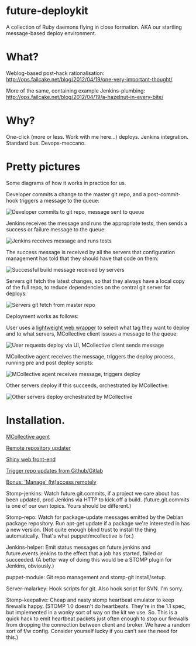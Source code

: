 future-deploykit
================

A collection of Ruby daemons flying in close formation. AKA our startling message-based deploy environment.


What?
=====

Weblog-based post-hack rationalisation: http://ops.failcake.net/blog/2012/04/19/one-very-important-thought/

More of the same, containing example Jenkins-plumbing: http://ops.failcake.net/blog/2012/04/19/a-hazelnut-in-every-bite/
 

Why?
====

One-click (more or less. Work with me here...) deploys. Jenkins integration. Standard bus. Devops-meccano.

Pretty pictures
===============

Some diagrams of how it works in practice for us.

Developer commits a change to the master git repo, and a post-commit-hook triggers a message to the queue:

![Developer commits to git repo, message sent to queue](http://slack.org.uk/images/Future-DeployKit/Step_1.png "Step 1")

Jenkins receives the message and runs the appropriate tests, then sends a success or failure message to the queue:

![Jenkins receives message and runs tests](http://slack.org.uk/images/Future-DeployKit/Step_2.png "Step 2")

The success message is received by all the servers that configuration management has told that they should have that code on them:

![Successful build message received by servers](http://slack.org.uk/images/Future-DeployKit/Step_3.png "Step 3")

Servers git fetch the latest changes, so that they always have a local copy of the full repo, to reduce dependencies on the central git server for deploys:

![Servers git fetch from master repo](http://slack.org.uk/images/Future-DeployKit/Step_4.png "Step 4")

Deployment works as follows:

User uses a [lightweight web wrapper](https://github.com/FuturePublishing/deploykit-frontend) to select what tag they want to deploy and to what servers, MCollective client issues a message to the queue:

![User requests deploy via UI, MCollective client sends message](http://slack.org.uk/images/Future-DeployKit/Deploy_1.png "Deploy Step 1")

MCollective agent receives the message, triggers the deploy process, running pre and post deploy scripts:

![MCollective agent receives message, triggers deploy](http://slack.org.uk/images/Future-DeployKit/Deploy_2.png "Deploy Step 2")

Other servers deploy if this succeeds, orchestrated by MCollective:

![Other servers deploy orchestrated by MCollective](http://slack.org.uk/images/Future-DeployKit/Deploy_3.png "Deploy Step 3")

Installation.
=============

[MCollective agent](https://github.com/hirez/mco-gitagent)

[Remote repository updater](https://github.com/hirez/deploykit-stompgit)

[Shiny web front-end](https://github.com/hirez/deploykit-other-frontend)

[Trigger repo updates from Github/Gitlab](https://github.com/hirez/deploykit-gitlab-stomp)

[Bonus: 'Manage' (ht)access remotely](https://github.com/hirez/deploykit-stomp-access)

Stomp-jenkins: Watch future.git.commits, if a project we care about has been updated, prod Jenkins via HTTP to kick off a build.
  (future.git.commits is one of our own topics. Yours should be different.)

Stomp-repo: Watch for package-update messages emitted by the Debian package repository. Run apt-get update if a package we're 
  interested in has a new version. (Not quite enough blind trust to install the thing automatically. That's what puppet/mcollective is for.)

Jenkins-helper: Emit status messages on future.jenkins and future.events.jenkins to the effect that a job has started, failed or succeeded.
  (A better way of doing this would be a STOMP plugin for Jenkins, obviously.)

puppet-module: Git repo management and stomp-git install/setup.

Server-malarkey: Hook scripts for git. Also hook script for SVN. I'm sorry.

Stomp-keepalive: Cheap and nasty stomp heartbeat emulator to keep firewalls happy.
  (STOMP 1.0 doesn't do heartbeats. They're in the 1.1 spec, but implemented in a wonky sort of way
  on the kit we use. So. This is a quick hack to emit heartbeat packets just often enough to stop
  our firewalls from dropping the connection between client and broker. We have a random sort of
  f/w config. Consider yourself lucky if you can't see the need for this.)

